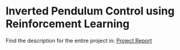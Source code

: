 # Inverted Pendulum Control using Reinforcement Learning
Find the description for the entire project in: [Project Report](Report/Inverted_Pendulum_Report.pdf)
